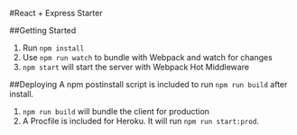 #React + Express Starter

##Getting Started

1. Run `npm install`
2. Use `npm run watch` to bundle with Webpack and watch for changes
3. `npm start` will start the server with Webpack Hot Middleware

##Deploying
A npm postinstall script is included to run `npm run build` after install.

1. `npm run build` will bundle the client for production
2. A Procfile is included for Heroku. It will run `npm run start:prod`.
